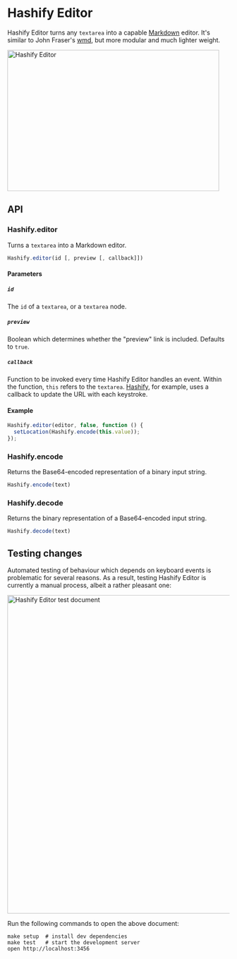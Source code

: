 # Hashify Editor

Hashify Editor turns any `textarea` into a capable [Markdown][1] editor. It's
similar to John Fraser's [wmd][2], but more modular and much lighter weight.

<img alt="Hashify Editor" src="https://raw.github.com/hashify/hashify-editor/master/hashify-editor@2x.png" width="480" height="320" />


## API

### Hashify.editor

Turns a `textarea` into a Markdown editor.

```javascript
Hashify.editor(id [, preview [, callback]])
```

#### Parameters

##### `id`

The `id` of a `textarea`, or a `textarea` node.

##### `preview`

Boolean which determines whether the "preview" link is included. Defaults to
`true`.

##### `callback`

Function to be invoked every time Hashify Editor handles an event. Within the
function, `this` refers to the `textarea`. [Hashify][3], for example, uses a
callback to update the URL with each keystroke.

#### Example

```javascript
Hashify.editor(editor, false, function () {
  setLocation(Hashify.encode(this.value));
});
```

### Hashify.encode

Returns the Base64-encoded representation of a binary input string.

```javascript
Hashify.encode(text)
```

### Hashify.decode

Returns the binary representation of a Base64-encoded input string.

```javascript
Hashify.decode(text)
```


## Testing changes

Automated testing of behaviour which depends on keyboard events is problematic
for several reasons. As a result, testing Hashify Editor is currently a manual
process, albeit a rather pleasant one:

<img alt="Hashify Editor test document" src="https://raw.github.com/hashify/hashify-editor/master/hashify-editor-test-document@2x.png" width="722" height="722" />

Run the following commands to open the above document:

    make setup  # install dev dependencies
    make test   # start the development server
    open http://localhost:3456


[1]: http://daringfireball.net/projects/markdown/syntax
[2]: http://code.google.com/p/wmd/
[3]: http://hashify.me/
